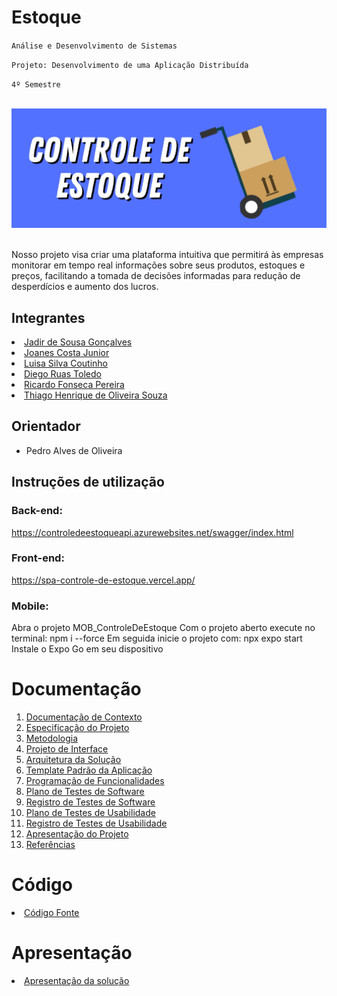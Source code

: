 # Estoque

`Análise e Desenvolvimento de Sistemas`

`Projeto: Desenvolvimento de uma Aplicação Distribuída`

`4º Semestre`

<br>
<div align="center"><img src="https://github.com/ICEI-PUC-Minas-PMV-ADS/pmv-ads-2024-1-e4-proj-infra-t4-pmv-ads-2024-1-e4-proj-infra-t4-estoque/blob/72dabda8569473c375b352e2391f10f16b39a7e9/docs/img/ControleDeEstoqueLogo.jpg"></div>
<br>

Nosso projeto visa criar uma plataforma intuitiva que permitirá às empresas monitorar em tempo real informações sobre seus produtos, estoques e preços, facilitando a tomada de decisões informadas para redução de desperdícios e aumento dos lucros. 

## Integrantes

<li><a href="https://github.com/jadirsousa"> Jadir de Sousa Gonçalves</a></li>
<li><a href="https://github.com/jcjunior25"> Joanes Costa Junior</a></li>
<li><a href="https://github.com/luisacoutinho06"> Luisa Silva Coutinho</a></li>
<li><a href="https://github.com/DiegoRuTl"> Diego Ruas Toledo</a></li>
<li><a href="https://github.com/ricardofpe"> Ricardo Fonseca Pereira</a></li>
<li><a href="https://github.com/ThiagoOliveiraQ">Thiago Henrique de Oliveira Souza</a></li>

## Orientador

* Pedro Alves de Oliveira

## Instruções de utilização

### Back-end: 
https://controledeestoqueapi.azurewebsites.net/swagger/index.html </br>
### Front-end: 
https://spa-controle-de-estoque.vercel.app/
### Mobile:
Abra o projeto MOB_ControleDeEstoque
Com o projeto aberto execute no terminal: npm i --force
Em seguida inicie o projeto com: npx expo start
Instale o Expo Go em seu dispositivo


# Documentação

<ol>
<li><a href="docs/01-Documentação de Contexto.md"> Documentação de Contexto</a></li>
<li><a href="docs/02-Especificação do Projeto.md"> Especificação do Projeto</a></li>
<li><a href="docs/03-Metodologia.md"> Metodologia</a></li>
<li><a href="docs/04-Projeto de Interface.md"> Projeto de Interface</a></li>
<li><a href="docs/05-Arquitetura da Solução.md"> Arquitetura da Solução</a></li>
<li><a href="docs/06-Template Padrão da Aplicação.md"> Template Padrão da Aplicação</a></li>
<li><a href="docs/07-Programação de Funcionalidades.md"> Programação de Funcionalidades</a></li>
<li><a href="docs/08-Plano de Testes de Software.md"> Plano de Testes de Software</a></li>
<li><a href="docs/09-Registro de Testes de Software.md"> Registro de Testes de Software</a></li>
<li><a href="docs/10-Plano de Testes de Usabilidade.md"> Plano de Testes de Usabilidade</a></li>
<li><a href="docs/11-Registro de Testes de Usabilidade.md"> Registro de Testes de Usabilidade</a></li>
<li><a href="docs/12-Apresentação do Projeto.md"> Apresentação do Projeto</a></li>
<li><a href="docs/13-Referências.md"> Referências</a></li>
</ol>

# Código

<li><a href="src/README.md"> Código Fonte</a></li>

# Apresentação

<li><a href="presentation/README.md"> Apresentação da solução</a></li>
